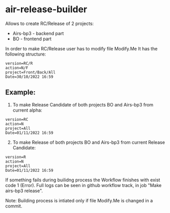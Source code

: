 # air-release-builder

Allows to create RC/Release of 2 projects:
 - Airs-bp3 - backend part
 - BO - frontend part

In order to make RC/Release user has to modify file Modify.Me
It has the following structure:

```
version=RC/R
action=N/F
project=Front/Back/All
Date=30/10/2022 16:59
```

## Example:

1. To make Release Candidate of both projects BO and Airs-bp3 from current alpha:

```
version=RC
action=N
project=All
Date=01/11/2022 16:59
```

2. To make Release of both projects BO and Airs-bp3 from current Release Candidate:

```
version=R
action=N
project=All
Date=01/11/2022 16:59
```

If something fails during builidng process the Workflow finishes with exist code 1 (Error).
Full logs can be seen in github workflow track, in job "Make airs-bp3 release".


Note: Building process is intiated only if file Modify.Me is changed in a commit.

